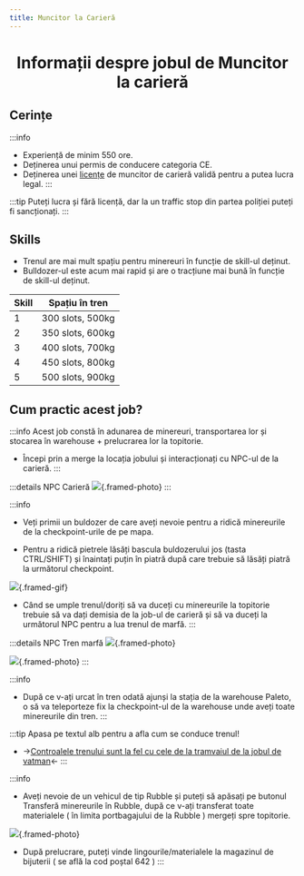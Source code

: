 ```yaml
---
title: Muncitor la Carieră
---
```


<script setup> 
    import KeyIcon from '../.vitepress/components/KeyIcon.vue'
</script>

# <center><span class="header-font">Informații despre jobul de Muncitor la carieră</span></center>

## <span class="title-font">Cerințe</span>

:::info
- Experiență de minim 550 ore.
- Deținerea unui permis de conducere categoria CE.
- Deținerea unei [licențe](/general/licente) de muncitor de carieră validă pentru a putea lucra legal. 
:::

:::tip
Puteți lucra și fără licență, dar la un traffic stop din partea poliției puteți fi sancționați.
:::

## <span class="header-font">Skills</span>

- Trenul are mai mult spațiu pentru minereuri în funcție de skill-ul deținut.
- Bulldozer-ul este acum mai rapid și are o tracțiune mai bună în funcție de skill-ul deținut.

| Skill                | Spațiu în tren     |
| -------------------  | -------------------|
| 1                    | 300 slots, 500kg   |
| 2                    | 350 slots, 600kg   |
| 3                    | 400 slots, 700kg   |
| 4                    | 450 slots, 800kg   |
| 5                    | 500 slots, 900kg   |

## <span class="title-font">Cum practic acest job?</span>

:::info
Acest job constă în adunarea de minereuri, transportarea lor și stocarea în warehouse + prelucrarea lor la topitorie.

- Începi prin a merge la locația jobului și interacționați cu NPC-ul de la carieră.
:::

:::details NPC Carieră
![](https://media.discordapp.net/attachments/1136285559573201011/1182808653200375908/Seful_de_tura_de_la_cariera.png?ex=65860b66&is=65739666&hm=e84e02f513edd8b2035b263b082ca0e9a40053c7c165c4e0b32415b045750370&=&format=webp&quality=lossless&width=720&height=495){.framed-photo}
:::

:::info
- Veți primii un buldozer de care aveți nevoie pentru a ridică minereurile de la checkpoint-urile de pe mapa.

- Pentru a ridică pietrele lăsăți bascula buldozerului jos (tasta <span class="title-font">CTRL/SHIFT</span>) și înaintați puțin în piatră după care trebuie să lăsăți piatră la următorul checkpoint.

![](https://i.imgur.com/gFmLfdZ.gif){.framed-gif}

- Când se umple trenul/doriți să va duceți cu minereurile la topitorie trebuie să va dați demisia de la job-ul de carieră și să va duceți la următorul NPC pentru a lua trenul de marfă.
:::

:::details NPC Tren marfă
![](https://cdn.discordapp.com/attachments/1136285559573201011/1182808755881136219/image.png?ex=65860b7e&is=6573967e&hm=7c1f6d8924665ae122e7d63e5c3a0225a0fc2c85fa43a96dce45b64de24e3793&){.framed-photo}

![](https://cdn.discordapp.com/attachments/1136285559573201011/1182808770078838834/image.png?ex=65860b82&is=65739682&hm=610941e80b5a47db845894cfb0082d0b321dfb72f21b7f03a1ae33d38b5a17f0&){.framed-photo}
:::

:::info
- După ce v-ați urcat în tren odată ajunși la stația de la warehouse Paleto, o să va teleporteze fix la checkpoint-ul de la warehouse unde aveți toate minereurile din tren.
:::

:::tip Apasa pe textul alb pentru a afla cum se conduce trenul!
- ->[Controalele trenului sunt la fel cu cele de la tramvaiul de la jobul de vatman](/jobs/vatman.html#cum-functioneaza-controalele-trenului)<-
:::

:::info
- Aveți nevoie de un vehicul de tip Rubble și puteți să apăsați pe butonul <span class="title-font">Transferă minereurile în Rubble</span>, după ce v-ați transferat toate materialele ( în limita portbagajului de la Rubble ) mergeți spre topitorie.

![](https://cdn.discordapp.com/attachments/1136285559573201011/1182808851804848138/image.png?ex=65860b95&is=65739695&hm=100645a241be676c3dc85ed4148e8f5f6d28468a13e59f9490205d9019f54665&){.framed-photo}

- După prelucrare, puteți vinde lingourile/materialele la magazinul de bijuterii ( se află la cod poștal 642 )
:::